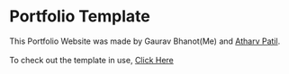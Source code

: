 # Portfolio Template
This Portfolio Website was made by Gaurav Bhanot(Me) and [Atharv Patil](https://github.com/Atharvp18).<br><br>
To check out the template in use, [Click Here](https://anushka012399.github.io/anushka-patil/)
